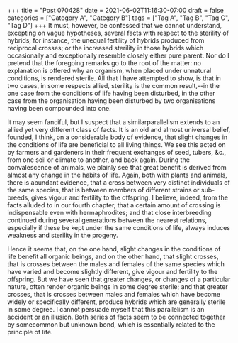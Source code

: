 +++
title = "Post 070428"
date = 2021-06-02T11:16:30-07:00
draft = false
categories = ["Category A", "Category B"]
tags = ["Tag A", "Tag B", "Tag C", "Tag D"]
+++
It must, however, be confessed that we cannot understand, excepting on vague hypotheses, several facts with respect to the sterility of hybrids; for instance, the unequal fertility of hybrids produced from reciprocal crosses; or the increased sterility in those hybrids which occasionally and exceptionally resemble closely either pure parent. Nor do I pretend that the foregoing remarks go to the root of the matter: no explanation is offered why an organism, when placed under unnatural conditions, is rendered sterile. All that I have attempted to show, is that in two cases, in some respects allied, sterility is the common result,--in the one case from the conditions of life having been disturbed, in the other case from the organisation having been disturbed by two organisations having been compounded into one.

It may seem fanciful, but I suspect that a similarparallelism extends to an allied yet very different class of facts. It is an old and almost universal belief, founded, I think, on a considerable body of evidence, that slight changes in the conditions of life are beneficial to all living things. We see this acted on by farmers and gardeners in their frequent exchanges of seed, tubers, &c., from one soil or climate to another, and back again. During the convalescence of animals, we plainly see that great benefit is derived from almost any change in the habits of life. Again, both with plants and animals, there is abundant evidence, that a cross between very distinct individuals of the same species, that is between members of different strains or sub-breeds, gives vigour and fertility to the offspring. I believe, indeed, from the facts alluded to in our fourth chapter, that a certain amount of crossing is indispensable even with hermaphrodites; and that close interbreeding continued during several generations between the nearest relations, especially if these be kept under the same conditions of life, always induces weakness and sterility in the progeny.

Hence it seems that, on the one hand, slight changes in the conditions of life benefit all organic beings, and on the other hand, that slight crosses, that is crosses between the males and females of the same species which have varied and become slightly different, give vigour and fertility to the offspring. But we have seen that greater changes, or changes of a particular nature, often render organic beings in some degree sterile; and that greater crosses, that is crosses between males and females which have become widely or specifically different, produce hybrids which are generally sterile in some degree. I cannot persuade myself that this parallelism is an accident or an illusion. Both series of facts seem to be connected together by somecommon but unknown bond, which is essentially related to the principle of life.
